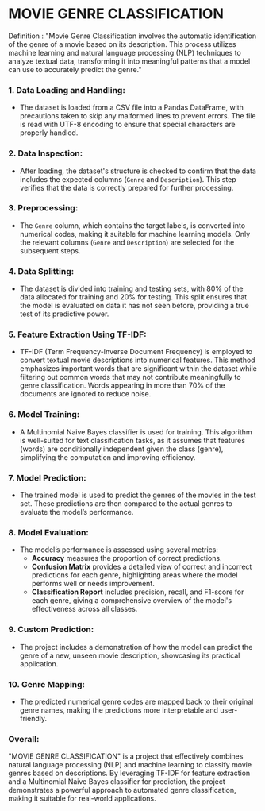 # MOVIE GENRE CLASSIFICATION

Definition : "Movie Genre Classification involves the automatic identification of the genre of a movie based on its description. This process utilizes machine learning and natural language processing (NLP) techniques to analyze textual data, transforming it into meaningful patterns that a model can use to accurately predict the genre."

### 1. **Data Loading and Handling:**
   - The dataset is loaded from a CSV file into a Pandas DataFrame, with precautions taken to skip any malformed lines to prevent errors. The file is read with UTF-8 encoding to ensure that special characters are properly handled.

### 2. **Data Inspection:**
   - After loading, the dataset's structure is checked to confirm that the data includes the expected columns (`Genre` and `Description`). This step verifies that the data is correctly prepared for further processing.

### 3. **Preprocessing:**
   - The `Genre` column, which contains the target labels, is converted into numerical codes, making it suitable for machine learning models. Only the relevant columns (`Genre` and `Description`) are selected for the subsequent steps.

### 4. **Data Splitting:**
   - The dataset is divided into training and testing sets, with 80% of the data allocated for training and 20% for testing. This split ensures that the model is evaluated on data it has not seen before, providing a true test of its predictive power.

### 5. **Feature Extraction Using TF-IDF:**
   - TF-IDF (Term Frequency-Inverse Document Frequency) is employed to convert textual movie descriptions into numerical features. This method emphasizes important words that are significant within the dataset while filtering out common words that may not contribute meaningfully to genre classification. Words appearing in more than 70% of the documents are ignored to reduce noise.

### 6. **Model Training:**
   - A Multinomial Naive Bayes classifier is used for training. This algorithm is well-suited for text classification tasks, as it assumes that features (words) are conditionally independent given the class (genre), simplifying the computation and improving efficiency.

### 7. **Model Prediction:**
   - The trained model is used to predict the genres of the movies in the test set. These predictions are then compared to the actual genres to evaluate the model’s performance.

### 8. **Model Evaluation:**
   - The model’s performance is assessed using several metrics:
     - **Accuracy** measures the proportion of correct predictions.
     - **Confusion Matrix** provides a detailed view of correct and incorrect predictions for each genre, highlighting areas where the model performs well or needs improvement.
     - **Classification Report** includes precision, recall, and F1-score for each genre, giving a comprehensive overview of the model's effectiveness across all classes.

### 9. **Custom Prediction:**
   - The project includes a demonstration of how the model can predict the genre of a new, unseen movie description, showcasing its practical application.

### 10. **Genre Mapping:**
   - The predicted numerical genre codes are mapped back to their original genre names, making the predictions more interpretable and user-friendly.

### Overall:
"MOVIE GENRE CLASSIFICATION" is a project that effectively combines natural language processing (NLP) and machine learning to classify movie genres based on descriptions. By leveraging TF-IDF for feature extraction and a Multinomial Naive Bayes classifier for prediction, the project demonstrates a powerful approach to automated genre classification, making it suitable for real-world applications.
